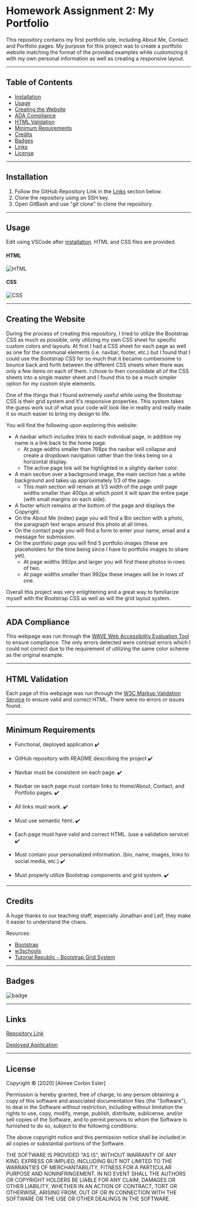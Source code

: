 # Homework Assignment 2: My Portfolio
This repository contains my first portfolio site, including About Me, Contact and Portfolio pages. My purpose for this project was to create a portfolio website matching the format of the provided examples while customizing it with my own personal information as well as creating a responsive layout.

-----

## Table of Contents
* [Installation](#installation)
* [Usage](#Usage)
* [Creating the Website](#creating-the-website)
* [ADA Compliance](#ada-compliance)
* [HTML Validation](#html-validation)
* [Minimum Requirements](#minimum-requirements)
* [Credits](#credits)
* [Badges](#badges)
* [Links](#Links)
* [License](#license)

-----

## Installation
1. Follow the GitHub Repository Link in the [Links](#Links) section below.
1. Clone the repository using an SSH key.
1. Open GitBash and use "git clone" to clone the repository.

-----

## Usage
Edit using VSCode after [installation](#installation). HTML and CSS files are provided.

#### HTML

![HTML](IndexHTML.PNG)

#### CSS

![CSS](ALLCSS.PNG)

-----

## Creating the Website

During the process of creating this repository, I tried to utilize the Bootstrap CSS as much as possible, only utilizing my own CSS sheet for specific custom colors and layouts. At first I had a CSS sheet for each page as well as one for the communal elements (i.e. navbar, footer, etc.) but I found that I could use the Bootstrap CSS for so much that it became cumbersome to bounce back and forth between the different CSS sheets when there was only a few items on each of them. I chose to then consolidate all of the CSS sheets into a single master sheet and I found this to be a much simpler option for my custom style elements.  

One of the things that I found extremely useful while using the Bootstrap CSS is their grid system and it's responsive properties. This system takes the guess work out of what your code will look like in reality and really made it so much easier to bring my design to life.

You will find the following upon exploring this website:

* A navbar which includes links to each individual page, in addition my name is a link back to the home page.
    * At page widths smaller than 768px the navbar will collapse and create a dropdown navigation rather than the links being on a horizontal display.
    * The active page link will be highlighted in a slightly darker color.
* A main section over a background image, the main section has a white background and takes up approximately 1/3 of the page.
    * This main section will remain at 1/3 width of the page until page widths smaller than 400px at which point it will span the entire page (with small margins on each side).
* A footer which remains at the bottom of the page and displays the Copyright.
* On the About Me (index) page you will find a Bio section with a photo, the paragraph text wraps around this photo at all times.
* On the contact page you will find a form to enter your name, email and a message for submission.
* On the portfolio page you will find 5 portfolio images (these are placeholders for the time being since I have to portfolio images to share yet).
    * At page widths 992px and larger you will find these photos in rows of two.
    * At page widths smaller than 992px these images will be in rows of one.

Overall this project was very enlightening and a great way to familiarize myself with the Bootstrap CSS as well as will the grid layout system.

-----

## ADA Compliance
This webpage was run through the [WAVE Web Accessibility Evaluation Tool](https://wave.webaim.org/) to ensure compliance. The only errors detected were contrast errors which I could not correct due to the requirement of utilizing the same color scheme as the original example.

-----

## HTML Validation
Each page of this webpage was run through the [W3C Markup Validation Service](https://validator.w3.org/) to ensure valid and correct HTML. There were no errors or issues found.

-----

## Minimum Requirements

* Functional, deployed application :heavy_check_mark:

* GitHub repository with README describing the project :heavy_check_mark:

* Navbar must be consistent on each page. :heavy_check_mark:

* Navbar on each page must contain links to Home/About, Contact, and Portfolio pages. :heavy_check_mark:

* All links must work. :heavy_check_mark:

* Must use semantic html. :heavy_check_mark:

* Each page must have valid and correct HTML. (use a validation service) :heavy_check_mark:

* Must contain your personalized information. (bio, name, images, links to social media, etc.) :heavy_check_mark:

* Must properly utilize Bootstrap components and grid system. :heavy_check_mark:

-----

## Credits
A huge thanks to our teaching staff, especially Jonathan and Leif, they make it easier to understand the chaos.

Reources:

* [Bootstrap](https://getbootstrap.com/)
* [w3schools](https://www.w3schools.com)
* [Tutorial Republic - Bootstrap Grid System](https://www.tutorialrepublic.com/twitter-bootstrap-tutorial/bootstrap-grid-system.php)

-----

## Badges
![badge](https://img.shields.io/github/issues-raw/aimeecesler/aimee-esler-portfolio-hw)

-----

## Links
[Repository Link](https://github.com/aimeecesler/aimee-esler-portfolio-hw)

[Deployed Application](https://aimeecesler.github.io/aimee-esler-portfolio-hw/)

-----

## License
Copyright &copy; [2020] [Aimee Corbin Esler]

Permission is hereby granted, free of charge, to any person obtaining a copy
of this software and associated documentation files (the "Software"), to deal
in the Software without restriction, including without limitation the rights
to use, copy, modify, merge, publish, distribute, sublicense, and/or sell
copies of the Software, and to permit persons to whom the Software is
furnished to do so, subject to the following conditions:

The above copyright notice and this permission notice shall be included in all
copies or substantial portions of the Software.

THE SOFTWARE IS PROVIDED "AS IS", WITHOUT WARRANTY OF ANY KIND, EXPRESS OR
IMPLIED, INCLUDING BUT NOT LIMITED TO THE WARRANTIES OF MERCHANTABILITY,
FITNESS FOR A PARTICULAR PURPOSE AND NONINFRINGEMENT. IN NO EVENT SHALL THE
AUTHORS OR COPYRIGHT HOLDERS BE LIABLE FOR ANY CLAIM, DAMAGES OR OTHER
LIABILITY, WHETHER IN AN ACTION OF CONTRACT, TORT OR OTHERWISE, ARISING FROM,
OUT OF OR IN CONNECTION WITH THE SOFTWARE OR THE USE OR OTHER DEALINGS IN THE
SOFTWARE.